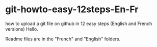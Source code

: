 # git-howto-easy-12steps-En-Fr
how to upload a git file on github in 12 easy steps (English and French versions)
Hello.

Readme files are  in the "French" and "English" folders. 

